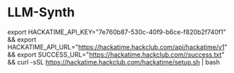# LLM-Synth

export HACKATIME_API_KEY="7e760b87-530c-40f9-b6ce-f820b2f740f1" && export HACKATIME_API_URL="https://hackatime.hackclub.com/api/hackatime/v1" && export SUCCESS_URL="https://hackatime.hackclub.com//success.txt" && curl -sSL https://hackatime.hackclub.com/hackatime/setup.sh | bash
